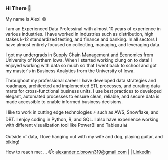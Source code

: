 ### Hi There 👋

My name is Alex! 😄

I am an Experienced Data Professinal with almost 10 years of experience in various industries. I have worked in industries such as distribution, high stakes k-12 standardized testing, and finance and banking. In all sectors I have almost entirely focused on collecting, managing, and leveraging data.

I got my undergrads in Supply Chain Management and Economics from University of Northern Iowa. When I started working clung on to data! I enjoyed working with data so much so that I went back to school and got my master's in Business Analytics from the University of Iowa.

Throughout my professional career I have developed data strategies and roadmaps, architected and implemented ETL processes, and curating data marts for cross-functional business units. I use best practices to developed elegant, automated processes to ensure clean, reliable, and secure data is made accessible to enable informed business decisions.

I like to work in cutting edge technologies ⚡ such as AWS, Snowflake, and DBT. I enjoy coding in Python, R, and SQL. I also have experience working with different visualization tool like PowerBI and Tableau :bar_chart:

Outside of data, I love hanging out with my wife and dog, playing guitar, and biking!

How to reach me: … 📫: alexander.c.brown319@gmail.com | 
 | 
[LinkedIn](https://www.linkedin.com/in/alexander-brown-b93aa029/)
